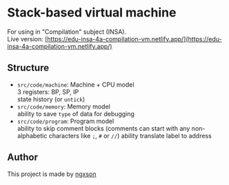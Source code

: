 # Stack-based virtual machine

For using in "Compilation" subject (INSA).  
Live version: [https://edu-insa-4a-compilation-vm.netlify.app/](https://edu-insa-4a-compilation-vm.netlify.app/) 

## Structure

- `src/code/machine`: Machine + CPU model  
3 registers: BP, SP, IP  
state history (or `untick`)
- `src/code/memory`: Memory model  
ability to save `type` of data for debugging
- `src/code/program`: Program model  
ability to skip comment blocks (comments can start with any non-alphabetic characters like `;`, `#` or `//`)
ability translate label to address

## Author

This project is made by [ngxson](https://ngxson.com) 